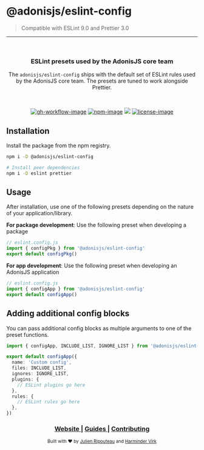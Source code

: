 # @adonisjs/eslint-config

> Compatible with ESLint 9.0 and Prettier 3.0

<hr>
<br />

<div align="center">
  <h3>ESLint presets used by the AdonisJS core team</h3>
  <p>The <code>adonisjs/eslint-config</code> ships with the default set of ESLint rules used by the AdonisJS core team. The presets are tuned to work alongside Prettier.</p>
</div>

<br />

<div align="center">

[![gh-workflow-image]][gh-workflow-url] [![npm-image]][npm-url] ![][typescript-image] [![license-image]][license-url]

</div>

## Installation

Install the package from the npm registry.

```sh
npm i -D @adonisjs/eslint-config

# Install peer dependencies
npm i -D eslint prettier
```

## Usage

After installation, use one of the following presets depending on the nature of your application/library.

**For package development**: Use the following preset when developing a package

```ts
// eslint.config.js
import { configPkg } from '@adonisjs/eslint-config'
export default configPkg()
```

**For app development**: Use the following preset when developing an AdonisJS application

```ts
// eslint.config.js
import { configApp } from '@adonisjs/eslint-config'
export default configApp()
```

## Adding additional config blocks

You can pass additional config blocks as multiple arguments to one of the preset functions.

```ts
import { configApp, INCLUDE_LIST, IGNORE_LIST } from '@adonisjs/eslint-config'

export default configApp({
  name: 'Custom config',
  files: INCLUDE_LIST,
  ignores: IGNORE_LIST,
  plugins: {
    // ESLint plugins go here
  },
  rules: {
    // ESLint rules go here
  },
})
```

<div align="center">
  <h3>
    <a href="https://adonisjs.com">
      Website
    </a>
    <span> | </span>
    <a href="https://docs.adonisjs.com">
      Guides
    </a>
    <span> | </span>
    <a href="https://github.com/adonisjs/.github/blob/main/docs/CONTRIBUTING.md">
      Contributing
    </a>
  </h3>
</div>

<div align="center">
  <sub>Built with ❤︎ by <a href="https://github.com/Julien-R44">Julien Ripouteau</a> and <a href="https://github.com/thetutlage">Harminder Virk</a>
</div>

[gh-workflow-image]: https://img.shields.io/github/actions/workflow/status/adonisjs/eslint-config/checks.yml?branch=develop&label=Tests&style=for-the-badge
[gh-workflow-url]: https://github.com/adonisjs/eslint-config/actions/workflows/checks.yml 'Github action'
[npm-image]: https://img.shields.io/npm/v/@adonisjs/eslint-config/latest.svg?style=for-the-badge&logo=npm
[npm-url]: https://www.npmjs.com/package/@adonisjs/eslint-config/v/latest 'npm'
[typescript-image]: https://img.shields.io/badge/Typescript-294E80.svg?style=for-the-badge&logo=typescript
[license-url]: LICENSE.md
[license-image]: https://img.shields.io/github/license/adonisjs/adonis-framework?style=for-the-badge
